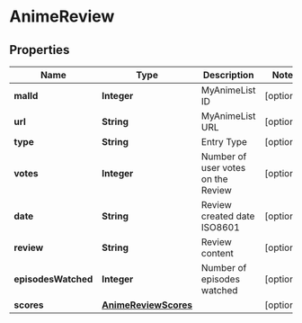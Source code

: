 

# AnimeReview


## Properties

| Name | Type | Description | Notes |
|------------ | ------------- | ------------- | -------------|
|**malId** | **Integer** | MyAnimeList ID |  [optional] |
|**url** | **String** | MyAnimeList URL |  [optional] |
|**type** | **String** | Entry Type |  [optional] |
|**votes** | **Integer** | Number of user votes on the Review |  [optional] |
|**date** | **String** | Review created date ISO8601 |  [optional] |
|**review** | **String** | Review content |  [optional] |
|**episodesWatched** | **Integer** | Number of episodes watched |  [optional] |
|**scores** | [**AnimeReviewScores**](AnimeReviewScores.md) |  |  [optional] |



